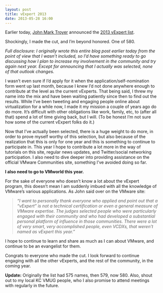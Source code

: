 ```yaml
---
layout: post
title: vExpert 2013
date: 2013-05-28 16:00
---
```



Earlier today, [John Mark Troyer](https://twitter.com/jtroyer) announced the [2013 vExpert list](http://blogs.vmware.com/vmtn/2013/05/vexpert-2013-awardees-announced.html).

Shockingly, I made the cut, and I’m beyond honored. One of 580.

_Full disclosure: I originally wrote this entire blog post earlier today from the point of view that I wasn’t included, so I’d have something ready to go discussing how I plan to increase my involvement in the community and try again next year. Except for announcing that I actually was selected, none of that outlook changes._

I wasn’t even sure if I’d apply for it when the application/self-nomination form went up last month, because I knew I’d not done anywhere enough to contribute at the level as the current vExperts. That being said, I threw my name into the mix and have been waiting patiently since then to find out the results. While I’ve been tweeting and engaging people online about virtualization for a while now, I made it my mission a couple of years ago do do more. It’s difficult with other obligations like work, family, etc, to (after all that) spend a lot of time giving back, but I will. (To be honest I’m not sure how some of the current vExpert folks do it.)

Now that I’ve actually been selected, there is a huge weight to do more, in order to prove myself worthy of this selection, but also because of the realization that this is only for one year and this is something to continue to participate in. This year I hope to contribute a lot more in the way of tutorials on this site, regular news updates, and Twitter/social networking participation. I also need to dive deeper into providing assistance on the official VMware Communities site, something I’ve avoided doing so far.

**I also need to go to VMworld this year.**

For the sake of everyone who doesn’t know a lot about the vExpert program, this doesn’t mean I am suddenly imbued with all the knowledge of VMware’s various applications. As John said over on the VMware site:

> _“I want to personally thank everyone who applied and point out that a “vExpert” is not a technical certification or even a general measure of VMware expertise. The judges selected people who were particularly engaged with their community and who had developed a substantial personal platform of influence in those communities. There were a lot of very smart, very accomplished people, even VCDXs, that weren’t named as vExpert this year.”_

I hope to continue to learn and share as much as I can about VMware, and continue to be an evangelist for them.

Congrats to everyone who made the cut. I look forward to continue engaging with all the other vExperts, and the rest of the community, in the coming year.

**Update:** Originally the list had 575 names, then 579, now 580. Also, shout out to my local KC VMUG people, who I also promise to attend meetings with regularly in the future.

